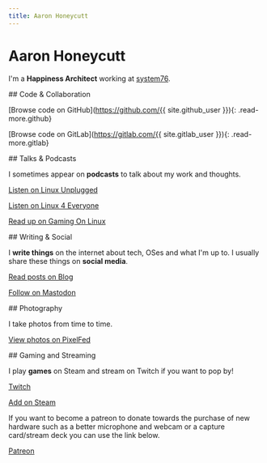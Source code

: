 ```yaml
---
title: Aaron Honeycutt
---
```


<!-- ![Me](https://www.gravatar.com/avatar/{{ site.gravatar }}?s=256&d=blank){: .avatar width="128" height="128"} -->

# Aaron Honeycutt

I'm a **Happiness Architect** working at [system76](https://system76.com/).

<section class="code card" markdown="1">
## Code & Collaboration

[<i class="fab fa-fw fa-github"></i>Browse code on GitHub](https://github.com/{{ site.github_user }}){: .read-more.github}

[<i class="fab fa-fw fa-gitlab"></i>Browse code on GitLab](https://gitlab.com/{{ site.gitlab_user }}){: .read-more.gitlab}

</section>

<section class="talks card" markdown="1">
## Talks & Podcasts

I sometimes appear on **podcasts** to talk about my work and thoughts.

<a href="https://linuxunplugged.com/guests/aaronhoneycutt" class="read-more lup"><i class="fa fa-fw fa-microphone"></i>Listen on Linux Unplugged</a>

<a href="https://www.linux4everyone.com/guests/aaron-honeycutt" class="read-more lup"><i class="fa fa-fw fa-microphone"></i>Listen on Linux 4 Everyone</a>

<a href="https://www.gamingonlinux.com/2022/05/an-interview-with-aaron-honeycutt-from-system76/" class="read-more lup"><i class="fa fa-fw fa-comments"></i>Read up on Gaming On Linux</a>

</section>

<section class="writing card" markdown="1">
## Writing & Social

I **write things** on the internet about tech, OSes and what I'm up to. I usually share these things on **social media**.

<a href="/blog" class="read-more blog"><i class="fa fa-fw fa-rss"></i>Read posts on Blog</a>

<a rel="me" href="{{ site.mastodon }}" class="read-more mastodon"><i class="fab fa-fw fa-mastodon"></i>Follow on Mastodon</a>

</section>

<section class="photography card" markdown="1">
## Photography

I take photos from time to time. 

<a rel="me" href="{{ site.pixelfed }}" class="read-more pixelfed"><i class="fas fa-fw fa-camera-retro"></i>View photos on PixelFed</a>

</section>

<section class="gaming card" markdown="1">
## Gaming and Streaming

I play **games** on Steam and stream on Twitch if you want to pop by!

<a href="https://www.twitch.tv/ahoneybunn" class="read-more twitch"><i class="fa fa-fw fa-twitch"></i>Twitch</a>

<a href="http://steamcommunity.com/id/{{ site.steam }}/" class="read-more steam"><i class="fab fa-fw fa-steam-square"></i>Add on Steam</a>

If you want to become a patreon to donate towards the purchase of new hardware such as a better microphone and webcam or a capture card/stream deck you can use the link below.

<a href="https://www.patreon.com/user/membership?u=2491694" class="read-more patreon"><i class="fa fa-fw fa-patreon"></i>Patreon</a>

</section>
